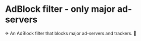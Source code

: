 # AdBlock filter - only major ad-servers

✈ An AdBlock filter that blocks major ad-servers and trackers. 👾
